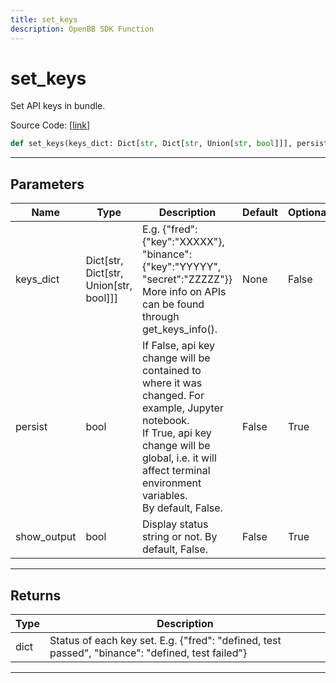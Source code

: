 ```yaml
---
title: set_keys
description: OpenBB SDK Function
---
```


# set_keys

Set API keys in bundle.

Source Code: [[link](https://github.com/OpenBB-finance/OpenBBTerminal/tree/main/openbb_terminal/keys_model.py#L116)]
```python
def set_keys(keys_dict: Dict[str, Dict[str, Union[str, bool]]], persist: bool = False, show_output: bool = False) -> Dict
```
---
## Parameters
| Name | Type | Description | Default | Optional |
| ---- | ---- | ----------- | ------- | -------- |
| keys_dict | Dict[str, Dict[str, Union[str, bool]]] | E.g. {"fred": {"key":"XXXXX"}, "binance": {"key":"YYYYY", "secret":"ZZZZZ"}}<br/>More info on APIs can be found through get_keys_info(). | None | False |
| persist | bool | If False, api key change will be contained to where it was changed. For example, Jupyter notebook.<br/>If True, api key change will be global, i.e. it will affect terminal environment variables.<br/>By default, False. | False | True |
| show_output | bool | Display status string or not. By default, False. | False | True |

---
## Returns
| Type | Description |
| ---- | ----------- |
| dict | Status of each key set. E.g. {"fred": "defined, test passed", "binance": "defined, test failed"} |
---
